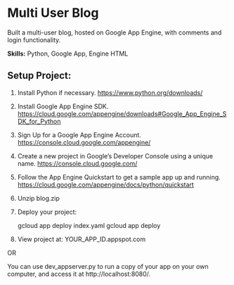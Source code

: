 <h1>Multi User Blog</h1>

Built a multi-user blog, hosted on Google App Engine, with comments and login functionality.

<b>Skills:</b> Python, Google App, Engine HTML

<h2>Setup Project:</h2>

1. Install Python if necessary.
    https://www.python.org/downloads/

2. Install Google App Engine SDK.
    https://cloud.google.com/appengine/downloads#Google_App_Engine_SDK_for_Python

3. Sign Up for a Google App Engine Account.
    https://console.cloud.google.com/appengine/

4. Create a new project in Google’s Developer Console using a unique name.
    https://console.cloud.google.com/

5. Follow the App Engine Quickstart to get a sample app up and running.
    https://cloud.google.com/appengine/docs/python/quickstart

6. Unzip blog.zip

7. Deploy your project:

    gcloud app deploy index.yaml
    gcloud app deploy

8. View project at:
    YOUR_APP_ID.appspot.com

OR

You can use dev_appserver.py to run a copy of your app on your own computer, and access it at http://localhost:8080/.


